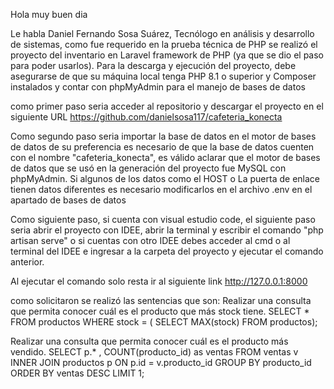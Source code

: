 Hola muy buen dia


Le habla Daniel Fernando Sosa Suárez, Tecnólogo en análisis y desarrollo de sistemas, como fue requerido en la prueba técnica de PHP se realizó el proyecto del inventario en Laravel framework de PHP (ya que se dio el paso para poder usarlos). Para la descarga y ejecución del proyecto, debe asegurarse de que su máquina local tenga PHP 8.1 o superior y Composer instalados y contar con phpMyAdmin para el manejo de bases de datos

como primer paso seria acceder al repositorio y descargar el proyecto en el siguiente URL https://github.com/danielsosa117/cafeteria_konecta

Como segundo paso seria importar la base de datos en el motor de bases de datos de su preferencia es necesario de que la base de datos cuenten con el nombre "cafeteria_konecta", es válido aclarar que el motor de bases de datos que se usó en la generación del proyecto fue MySQL con phpMyAdmin. Si algunos de los datos como el HOST o La puerta de enlace tienen datos diferentes es necesario modificarlos en el archivo .env en el apartado de bases de datos

Como siguiente paso, si cuenta con visual estudio code, el siguiente paso seria abrir el proyecto con IDEE, abrir la terminal y escribir el comando "php artisan serve" o si cuentas con otro IDEE debes acceder al cmd o al terminal del IDEE e ingresar a la carpeta del proyecto y ejecutar el comando anterior.

Al ejecutar el comando solo resta ir al siguiente link http://127.0.0.1:8000

como solicitaron se realizó las sentencias que son:
Realizar una consulta que permita conocer cuál es el producto que más stock tiene.
SELECT * FROM productos WHERE stock = ( SELECT MAX(stock) FROM productos);

Realizar una consulta que permita conocer cuál es el producto más vendido. 
SELECT p.* , COUNT(producto_id) as ventas FROM ventas v INNER JOIN productos p ON p.id = v.producto_id GROUP BY producto_id ORDER BY ventas DESC LIMIT 1;
